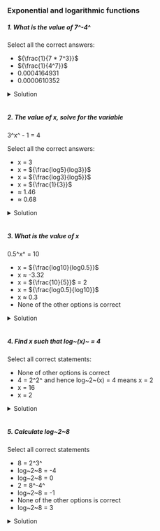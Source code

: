 ### Exponential and logarithmic functions

##### 1. What is the value of 7^-4^

Select all the correct answers:

- ${\frac{1}{7 * 7^3}}$
- ${\frac{1}{4^7}}$
- 0.0004164931
- 0.0000610352

<details>
  <summary>Solution</summary>

  </br>

We want to evaluate:

\[
7^{-4}.
\]

1. **Rewrite \(7^{-4}\) using exponents:**
   By definition of negative exponents,
   \[
   7^{-4} = \frac{1}{7^4}.
   \]

2. **Check each option given:**

   - \(\displaystyle \frac{1}{7 \times 7^3}\)
     Since \(7^4 = 7 \times 7^3,\) it follows that
     \[
     \frac{1}{7 \times 7^3} = \frac{1}{7^4}.
     \]
     This **is** a correct representation of \(7^{-4}\).

   - \(\displaystyle \frac{1}{4^7}\)
     This would be \(\frac{1}{4^7} = \frac{1}{16384}\), which does **not** equal \(\tfrac{1}{2401}\). So this is **not** correct.

   - \(0.0004164931\)
     Numerically,
     \[
     \frac{1}{2401} \approx 0.0004164931 \quad(\text{to 10 decimal places}),
     \]
     which matches \(7^{-4}\). So this **is** a correct approximation.

   - \(0.0000610352\)
     This is approximately \(\tfrac{1}{16384}\), not \(\tfrac{1}{2401}\). So it is **not** correct.

---

Final Answer

The correct representations/values for \(7^{-4}\) among the options given are:

1. \(\displaystyle \frac{1}{7 \times 7^3}\) (exact form)
2. \(0.0004164931\) (approximate decimal form)

</details>

</br>

##### 2. The value of x, solve for the variable

3^x^ - 1 = 4

Select all the correct answers:

- x = 3
- x = ${\frac{log5}{log3}}$
- x = ${\frac{log3}{log5}}$
- x = ${\frac{1}{3}}$
- ≈ 1.46
- ≈ 0.68

<details>
  <summary>Solution</summary>

  </br>

We have the equation:

\[
3^x - 1 = 4.
\]

---

Step 1: Isolate the exponential term

\[
3^x = 4 + 1 = 5.
\]

---

Step 2: Solve for \(x\)

Rewrite in logarithmic form:

\[
x = \log_3(5).
\]

Using the change of base formula, this is equivalent to:

\[
x = \frac{\log(5)}{\log(3)},
\]

where \(\log\) can be \(\ln\) (natural log) or \(\log\_{10}\) (common log); the base doesn’t matter as long as it’s consistent.

---

Step 3: Approximate the value

Numerically:

\[
x \approx \frac{1.6094}{1.0986} \approx 1.4649 \approx 1.46.
\]

---

Step 4: Match with the given options

1. **\(x = 3\):**
   Substituting \(x=3\) would give \(3^3 - 1 = 27 - 1 = 26 \neq 4.\) Not correct.

2. **\(x = \tfrac{\log(5)}{\log(3)}\):**
   This is exactly the solution we found. **Correct.**

3. **\(x = \tfrac{\log(3)}{\log(5)}\):**
   This would be \(\log_5(3)\), which solves \(5^x=3\), not \(3^x=5.\) Not correct.

4. **\(x = \tfrac{1}{3}\):**
   Then \(3^{1/3} - 1 \approx 1.442 - 1 = 0.442 \neq 4.\) Not correct.

5. **\(x \approx 1.46\):**
   This matches our approximate calculation. **Correct.**

6. **\(x \approx 0.68\):**
   Not correct for \(3^x=5.\)

---

Final Answer

All correct solutions/values to the equation \(3^x - 1 = 4\) among the given options are:

1. \( \displaystyle x = \frac{\log(5)}{\log(3)}\)
2. \( x \approx 1.46.\)

</details>

</br>

##### 3. What is the value of x

0.5^x^ = 10

- x = ${\frac{log10}{log0.5}}$
- x ≈ -3.32
- x = ${\frac{10}{5}}$ = 2
- x = ${\frac{log0.5}{log10}}$
- x ≈ 0.3
- None of the other options is correct

<details>
  <summary>Solution</summary>

  </br>

We need to solve the equation:

\[
(0.5)^x = 10.
\]

---

1. Rewrite \(0.5\) in exponential form

Recall that \(0.5 = \tfrac{1}{2} = 2^{-1}\). So we have:

\[
(0.5)^x = (2^{-1})^x = 2^{-x}.
\]

Hence, the equation becomes:

\[
2^{-x} = 10.
\]

---

2. Solve using logarithms

Take the logarithm (let’s use \(\log\) base 10 for convenience) of both sides:

\[
\log\bigl(2^{-x}\bigr) = \log(10).
\]

Use the property \(\log(a^b) = b \,\log(a)\):

\[
-\,x \,\log(2) = \log(10).
\]

Thus,

\[
x = -\frac{\log(10)}{\log(2)}.
\]

But we also can write this in terms of \(0.5\), since \( \log(0.5) = \log\bigl(2^{-1}\bigr) = -\log(2)\). Hence,

\[
x = \frac{\log(10)}{\log(0.5)}.
\]

Given that \(\log*{10}(10) = 1\) and \(\log*{10}(0.5) \approx -0.3010\), numerically:

\[
x \approx \frac{1}{-0.3010} \approx -3.3219 \ (\text{rounded to } -3.32).
\]

---

3. Match with the provided options

- **\(x = \tfrac{\log(10)}{\log(0.5)}\)**
  This exactly matches our derived expression and is correct.

- **\(x \approx -3.32\)**
  This is the correct approximate decimal value.

- **\(x = \tfrac{10}{5} = 2\)**
  Not correct. Substituting \(x = 2\) yields \((0.5)^2 = 0.25 \neq 10\).

- **\(x = \tfrac{\log(0.5)}{\log(10)}\)**
  This would invert our correct fraction, which would solve \( (0.5)^{\frac{\log(0.5)}{\log(10)}} = 10\), but that’s not the same equation. Not correct.

- **\(x \approx 0.3\)**
  Substituting \(x = 0.3\) gives \((0.5)^{0.3} \approx 0.81\), definitely not 10. Not correct.

- **None of the other options is correct**
  We have already found correct matches above, so this is not the choice.

---

4. Final Answer

The correct solutions from the list are:

\[
x = \frac{\log(10)}{\log(0.5)}
\quad\text{and}\quad
x \approx -3.32.
\]

</details>

</br>

##### 4. Find x such that log~(x)~ = 4

Select all correct statements:

- None of other options is correct
- 4 = 2^2^ and hence log~2~(x) = 4 means x = 2
- x = 16
- x = 2

<details>
  <summary>Solution</summary>

  </br>

First, let's restate the problem clearly:

> **Problem**: Find the value of \(x\) that satisfies
> \[
> \log(x) = 4.
> \]
> Then, determine which of the given statements are correct.

The difficulty here is that the base of the logarithm \(\log(\cdot)\) is **not explicitly stated**. By convention in many contexts (particularly in high-school level algebra courses in certain regions), \(\log(x)\) often means \(\log*{10}(x)\). In higher mathematics or certain contexts, \(\log(x)\) might mean \(\ln(x)\) (log base \(e\)). Meanwhile, some textbooks or problems might use \(\log\) to mean \(\log*{2}\). Without a clear base, we have an ambiguity.

---

1. If \(\log\) means \(\log\_{10}\)

- The equation \(\log\_{10}(x) = 4\) means \(x = 10^4 = 10000\).
- Checking the provided options:

  1. None of the other options is correct
  2. \(4 = 2^2\) and hence \(\log\_{2}(x) = 4\) means \(x=2\)
  3. \(x = 16\)
  4. \(x = 2\)

  None of these is \(x = 10000\). Therefore, if the base is \(10\), the correct solution \(x=10000\) does **not** appear in the list. In that scenario, the only truthful statement would be

  > **"None of the other options is correct."**

---

2. If \(\log\) means \(\log\_{2}\)

- The equation \(\log\_{2}(x) = 4\) means \(x = 2^4 = 16\).
- Checking the same options with this interpretation:

  1. None of the other options is correct
  2. \(4 = 2^2\) and hence \(\log*{2}(x) = 4\) means \(x=2\) (This is **incorrect** reasoning; if \(\log*{2}(x)=4\), then \(x=16\), not 2.)
  3. \(x = 16\) (This is **correct** for \(\log\_{2}(x)=4\).)
  4. \(x = 2\) (Incorrect for \(\log\_{2}(x)=4\).)

  In this scenario, the correct statement is \(x = 16\), so statement #3 is true and statement #1 ("None of the other options is correct") would be false—because one of the other statements (\#3) _is_ correct.

---

3. Which Interpretation Is Most Likely?

- If a problem simply writes \(\log(x)\) without a base, the most common “default” in many high-school or standard algebra texts is \(\log\_{10}\). In that case, \(x = 10^4 = 10000\), and it matches **none** of the provided numerical options, so “None of the other options” would be correct.
- However, the presence of statements referring explicitly to \(\log\_{2}(x)\) and powers of 2 (like \(4 = 2^2\)) strongly suggests the problem _might_ be intending to use base 2.
- Indeed, the statement _"4 = 2^2 and hence \(\log\_{2}(x) = 4\) means \(x=2\)"_ is obviously a _wrong_ conclusion (it should yield \(x=16\)), which implies the question revolves around base 2 logs.

Given the nature of the options (mentioning \(2^2\) and so forth), it is very likely the problem intended:

\[
\log\_{2}(x) = 4.
\]

Hence the correct solution is

\[
x = 2^4 = 16.
\]

---

4. Analyzing Each Provided Statement

Let’s match each of the given statements with \(\log\_{2}(x) = 4\):

1. **None of the other options is correct**
   This would be true _only if_ there were no correct statements among the rest. But we will see that one of them is correct.

2. **\(4 = 2^2\) and hence \(\log\_{2}(x) = 4\) means \(x=2\)**

   - This is incorrect reasoning. If \(\log\_{2}(x)=4\), then \(x=2^4=16\), _not_ 2. So this statement is false.

3. **\(x=16\)**

   - This is exactly the correct solution for \(\log\_{2}(x)=4\). So this statement is **true** if the base is 2.

4. **\(x=2\)**
   - As discussed, that would mean \(\log\_{2}(2)=1\), not 4. So this is incorrect.

Therefore, assuming the base is 2 (which all the statements seem to hint at), **the correct statement is** \(x=16\). Choosing “None of the other options is correct” would be wrong, because there _is_ a correct option (\(x=16\)).

---

5. Conclusion

- If the base is understood to be 10, the solution is \(x=10^4=10000\), not in the list, so “None of the other options is correct” would be the right choice.
- If the base is understood to be 2, the solution is \(x=16\), which _is_ in the list, making \(x=16\) the correct statement.

Given that two statements explicitly mention \(\log\_{2}\) and powers of 2, the problem almost certainly wants you to interpret “\(\log\)” as base 2.

Thus, the best interpretation is:

\[
\log\_{2}(x) = 4
\quad\Longrightarrow\quad
x = 16.
\]

So the correct statement(s) from the list is/are:

- \(x = 16\).

All others are incorrect under the base-2 assumption.

</details>

</br>

##### 5. Calculate log~2~8

Select all correct statements

- 8 = 2^3^
- log~2~8 = -4
- log~2~8 = 0
- 2 = 8^-4^
- log~2~8 = -1
- None of the other options is correct
- log~2~8 = 3

<details>
  <summary>Solution</summary>

  </br>

Your evaluation is **correct**! The correct answers are:

✅ **8 = 2³** (True, because 8 can be rewritten as \( 2^3 \))
✅ **log₂(8) = 3** (True, by logarithm properties)

All other options are **incorrect**:

❌ **log₂(8) = -4** (False, the correct value is 3)
❌ **log₂(8) = 0** (False, because \( 2^0 = 1 \), not 8)
❌ **2 = 8⁻⁴** (False, because \( 8^{-4} = \frac{1}{8^4} \), which is very small, not 2)
❌ **log₂(8) = -1** (False, because \( 2^{-1} = \frac{1}{2} \), not 8)
❌ **None of the other options is correct** (False, because two options are correct)

### **Final Answer:**

✔ **8 = 2³**
✔ **log₂(8) = 3**

</details>

</br>
